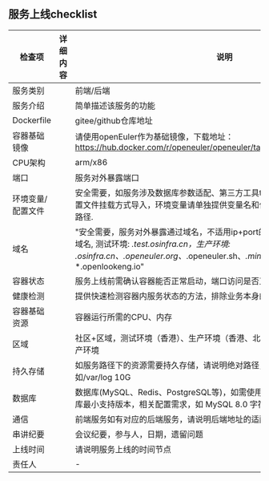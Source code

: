 ## 服务上线checklist
|检查项|详细内容|说明|result|
|--|--|--|--|
|服务类别|		|前端/后端| |
|服务介绍|		|简单描述该服务的功能| |
|Dockerfile|		|gitee/github仓库地址| |
|容器基础镜像|		|请使用openEuler作为基础镜像，下载地址：https://hub.docker.com/r/openeuler/openeuler/tags| |
|CPU架构|		|arm/x86| |
|端口|		|服务对外暴露端口| |
|环境变量/配置文件|		|安全需要，如服务涉及数据库参数适配、第三方工具token，建议使用环境变量或配置文件挂载方式导入，环境变量请单独提供变量名和值，配置文件请提供模板和挂载路径.| |
|域名|		|"安全需要，服务对外暴露通过域名，不适用ip+port的形式，前端服务请确认使用的域名, 测试环境: *.test.osinfra.cn，生产环境: *.osinfra.cn、*.openeuler.org、*.openeuler.sh、*.mindspore.cn、*.opengauss.org、*.openlookeng.io"| |
|容器状态|		|服务上线前需确认容器能否正常启动，端口访问是否正常（请提供自验证报告）| |
|健康检测|		|提供快速检测容器内服务状态的方法，排除业务本身的干扰，便于快速定位问题| |
|容器基础资源|		|容器运行所需的CPU、内存| |
|区域|		|社区+区域，测试环境（香港）、生产环境（香港、北京），例如 mindspore 北京 生产环境| |
|持久存储|		|如服务路径下的资源需要持久存储，请说明绝对路径，以及所需存储空间大小，例如/var/log 10G| |
|数据库|		|数据库(MySQL、Redis、PostgreSQL等)，如需使用数据库，请提供业务所需数据库最小支持版本，相关配置需求，如 MySQL 8.0 字符集UTF8,Redis 5.0 512M | |
|通信|		|前端服务如有对应的后端服务，请说明后端地址的适配方案| |
|串讲纪要|		|会议纪要，参与人，日期，遗留问题| |
|上线时间|		|请说明服务上线的时间节点| |
|责任人|		|- | |
